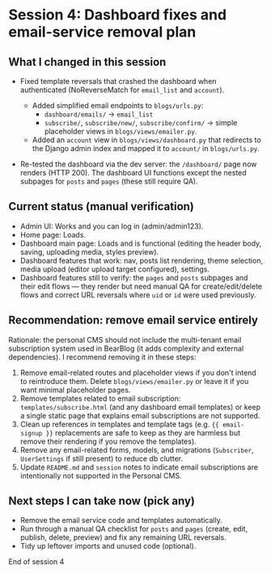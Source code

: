 # Session 4: Dashboard fixes and email-service removal plan

## What I changed in this session

- Fixed template reversals that crashed the dashboard when authenticated (NoReverseMatch for `email_list` and `account`).
  - Added simplified email endpoints to `blogs/urls.py`:
    - `dashboard/emails/` -> `email_list`
    - `subscribe/`, `subscribe/new/`, `subscribe/confirm/` -> simple placeholder views in `blogs/views/emailer.py`.
  - Added an `account` view in `blogs/views/dashboard.py` that redirects to the Django admin index and mapped it to `account/` in `blogs/urls.py`.

- Re-tested the dashboard via the dev server: the `/dashboard/` page now renders (HTTP 200). The dashboard UI functions except the nested subpages for `posts` and `pages` (these still require QA).

## Current status (manual verification)

- Admin UI: Works and you can log in (admin/admin123).
- Home page: Loads.
- Dashboard main page: Loads and is functional (editing the header body, saving, uploading media, styles preview).
- Dashboard features that work: nav, posts list rendering, theme selection, media upload (editor upload target configured), settings.
- Dashboard features still to verify: the `pages` and `posts` subpages and their edit flows — they render but need manual QA for create/edit/delete flows and correct URL reversals where `uid` or `id` were used previously.

## Recommendation: remove email service entirely

Rationale: the personal CMS should not include the multi-tenant email subscription system used in BearBlog (it adds complexity and external dependencies). I recommend removing it in these steps:

1. Remove email-related routes and placeholder views if you don't intend to reintroduce them. Delete `blogs/views/emailer.py` or leave it if you want minimal placeholder pages.
2. Remove templates related to email subscription: `templates/subscribe.html` (and any dashboard email templates) or keep a single static page that explains email subscriptions are not supported.
3. Clean up references in templates and template tags (e.g. `{{ email-signup }}` replacements are safe to keep as they are harmless but remove their rendering if you remove the templates).
4. Remove any email-related forms, models, and migrations (`Subscriber`, `UserSettings` if still present) to reduce db clutter.
5. Update `README.md` and `session` notes to indicate email subscriptions are intentionally not supported in the Personal CMS.

## Next steps I can take now (pick any)

- Remove the email service code and templates automatically.
- Run through a manual QA checklist for `posts` and `pages` (create, edit, publish, delete, preview) and fix any remaining URL reversals.
- Tidy up leftover imports and unused code (optional). 

End of session 4


